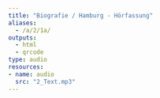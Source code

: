 ```yaml
---
title: "Biografie / Hamburg - Hörfassung"
aliases:
  - /a/2/1a/
outputs:
  - html
  - qrcode
type: audio
resources:
- name: audio
  src: "2_Text.mp3"
---
```


